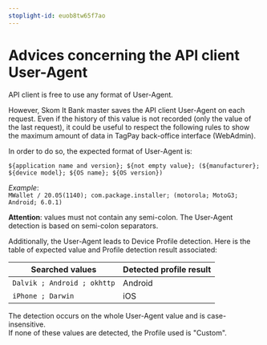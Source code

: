 ```yaml
---
stoplight-id: euob8tw65f7ao
---
```


# Advices concerning the API client User-Agent

API client is free to use any format of User-Agent.

However, Skom It Bank master saves the API client User-Agent on each request. Even if the history of this value is not recorded (only the value of the last request), it could be useful to respect the following rules to show the maximum amount of data in TagPay back-office interface (WebAdmin).

In order to do so, the expected format of User-Agent is:

`${application name and version}; ${not empty value}; (${manufacturer}; ${device model}; ${OS name}; ${OS version})`

*Example*:  
`MWallet / 20.05(1140); com.package.installer; (motorola; MotoG3; Android; 6.0.1)`

**Attention**: values must not contain any semi-colon. The User-Agent detection is based on semi-colon separators.

Additionally, the User-Agent leads to Device Profile detection. Here is the table of expected value and Profile detection result associated:

| Searched values | Detected profile result |
| --- | --- |
| `Dalvik ; Android ; okhttp` | Android |
| `iPhone ; Darwin` | iOS |

The detection occurs on the whole User-Agent value and is case-insensitive.  
If none of these values are detected, the Profile used is "Custom".
